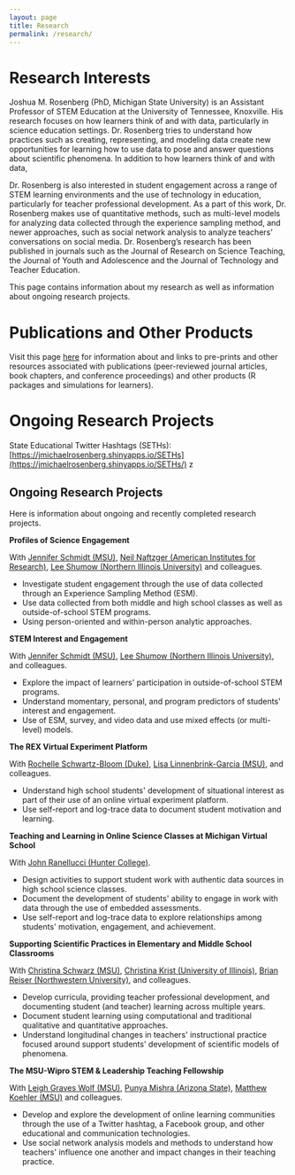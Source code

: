 ```yaml
---
layout: page
title: Research
permalink: /research/
---
```


# Research Interests

Joshua M. Rosenberg (PhD, Michigan State University) is an Assistant Professor of STEM Education at the University of Tennessee, Knoxville. His research focuses on how learners think of and with data, particularly in science education settings. Dr. Rosenberg tries to understand how practices such as creating, representing, and modeling data create new opportunities for learning how to use data to pose and answer questions about scientific phenomena. In addition to how learners think of and with data, 

Dr. Rosenberg is also interested in student engagement across a range of STEM learning environments and the use of technology in education, particularly for teacher professional development. As a part of this work, Dr. Rosenberg makes use of quantitative methods, such as multi-level models for analyzing data collected through the experience sampling method, and newer approaches, such as social network analysis to analyze teachers’ conversations on social media. Dr. Rosenberg’s research has been published in journals such as the Journal of Research on Science Teaching, the Journal of Youth and Adolescence and the Journal of Technology and Teacher Education.

This page contains information about my research as well as information about ongoing research projects. 

# Publications and Other Products

Visit this page [here](https://www.joshuamrosenberg.com/about/) for information about and links to pre-prints and other resources associated with publications (peer-reviewed journal articles, book chapters, and conference proceedings) and other products (R packages and simulations for learners).

# Ongoing Research Projects

State Educational Twitter Hashtags (SETHs): [https://jmichaelrosenberg.shinyapps.io/SETHs](https://jmichaelrosenberg.shinyapps.io/SETHs/)
z
## Ongoing Research Projects

Here is information about ongoing and recently completed research projects.

**Profiles of Science Engagement**

With [Jennifer Schmidt (MSU)](http://education.msu.edu/search/FormView.aspx?email=jaschmid%40msu.edu), [Neil Naftzger (American Institutes for Research)](http://www.air.org/person/neil-naftzger), [Lee Shumow (Northern Illinois University)](http://education.msu.edu/search/FormView.aspx?email=jaschmid%40msu.edu) and colleagues.

* Investigate student engagement through the use of data collected through an Experience Sampling Method (ESM).
* Use data collected from both middle and high school classes as well as outside-of-school STEM programs.
* Using person-oriented and within-person analytic approaches.

**STEM Interest and Engagement**

With [Jennifer Schmidt (MSU)](http://education.msu.edu/search/FormView.aspx?email=jaschmid%40msu.edu), [Lee Shumow (Northern Illinois University)](http://education.msu.edu/search/FormView.aspx?email=jaschmid%40msu.edu), and colleagues.

* Explore the impact of learners' participation in outside-of-school STEM programs.
* Understand momentary, personal, and program predictors of students' interest and engagement.
* Use of ESM, survey, and video data and use mixed effects (or multi-level) models.

**The REX Virtual Experiment Platform**

With [Rochelle Schwartz-Bloom (Duke)](https://dibs.duke.edu/scholars/rochelle-schwartz-bloom), [Lisa Linnenbrink-Garcia (MSU)](http://llgarcia.educ.msu.edu/), and colleagues.

* Understand high school students' development of situational interest as part of their use of an online virtual experiment platform. 
* Use self-report and log-trace data to document student motivation and learning.

**Teaching and Learning in Online Science Classes at Michigan Virtual School**

With [John Ranellucci (Hunter College)](http://www.hunter.cuny.edu/school-of-education/departments/education-foundations/faculty/john-ranellucci).

* Design activities to support student work with authentic data sources in high school science classes.
* Document the development of students' ability to engage in work with data through the use of embedded assessments.
* Use self-report and log-trace data to explore relationships among students' motivation, engagement, and achievement.

**Supporting Scientific Practices in Elementary and Middle School Classrooms**

With [Christina Schwarz (MSU)](http://education.msu.edu/search/formview.aspx?email=cschwarz%40msu.edu), [Christina Krist (University of Illinois)](http://www.christinakrist.org/), [Brian Reiser (Northwestern University)](http://www.sesp.northwestern.edu/profile/?p=80), and colleagues.

* Develop curricula, providing teacher professional development, and documenting student (and teacher) learning across multiple years.
* Document student learning using computational and traditional qualitative and quantitative approaches.
* Understand longitudinal changes in teachers' instructional practice focused around support students' development of scientific models of phenomena.

**The MSU-Wipro STEM & Leadership Teaching Fellowship**

With [Leigh Graves Wolf (MSU)](https://www.leighgraveswolf.com/), [Punya Mishra (Arizona State)](http://www.punyamishra.com/), [Matthew Koehler (MSU)](http://www.matt-koehler.com/) and colleagues.

* Develop and explore the development of online learning communities through the use of a Twitter hashtag, a Facebook group, and other educational and communication technologies.
* Use social network analysis models and methods to understand how teachers' influence one another and impact changes in their teaching practice. 
